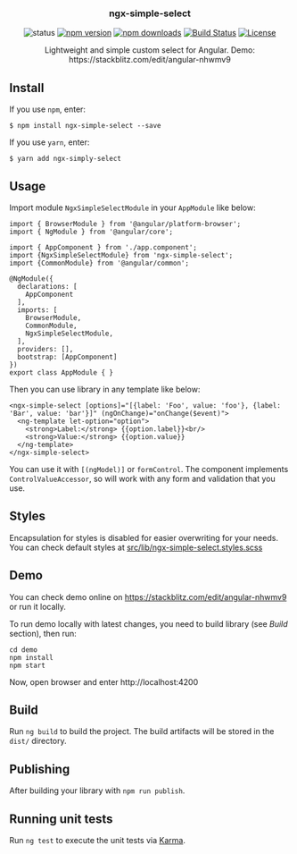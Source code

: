 <h3 align="center">ngx-simple-select</h3>

<p align="center">
    <img src="https://img.shields.io/badge/status-active-success.svg" alt="status" >
    <a href="https://badge.fury.io/js/ngx-simple-select"><img src="https://badge.fury.io/js/ngx-simple-select.svg" alt="npm version" ></a>
    <a href="https://npmjs.org/ngx-simple-select"><img src="https://img.shields.io/npm/dt/ngx-simple-select.svg" alt="npm downloads" ></a>
    <a href="https://travis-ci.org/namerci/ngx-simple-select"><img alt="Build Status" src="https://travis-ci.org/namerci/ngx-simple-select.svg?branch=master"></a>
    <a href="/LICENSE"><img alt="License" src="https://img.shields.io/badge/license-MIT-blue.svg"></a>
</p>

<p align="center">
    Lightweight and simple custom select for Angular. Demo: https://stackblitz.com/edit/angular-nhwmv9
</p>

## Install
If you use `npm`, enter:
```
$ npm install ngx-simple-select --save
```

If you use `yarn`, enter:
```
$ yarn add ngx-simply-select
```

## Usage

Import module `NgxSimpleSelectModule` in your `AppModule` like below:
```
import { BrowserModule } from '@angular/platform-browser';
import { NgModule } from '@angular/core';

import { AppComponent } from './app.component';
import {NgxSimpleSelectModule} from 'ngx-simple-select';
import {CommonModule} from '@angular/common';

@NgModule({
  declarations: [
    AppComponent
  ],
  imports: [
    BrowserModule,
    CommonModule,
    NgxSimpleSelectModule,
  ],
  providers: [],
  bootstrap: [AppComponent]
})
export class AppModule { }
```

Then you can use library in any template like below:
```
<ngx-simple-select [options]="[{label: 'Foo', value: 'foo'}, {label: 'Bar', value: 'bar'}]" (ngOnChange)="onChange($event)">
  <ng-template let-option="option">
    <strong>Label:</strong> {{option.label}}<br/>
    <strong>Value:</strong> {{option.value}}
  </ng-template>
</ngx-simple-select>
``` 

You can use it with `[(ngModel)]` or `formControl`. The component implements `ControlValueAccessor`, so will work with any form and validation that you use.

## Styles

Encapsulation for styles is disabled for easier overwriting for your needs. You can check default styles at
[src/lib/ngx-simple-select.styles.scss](https://github.com/namerci/ngx-simple-select/blob/master/src/lib/ngx-simple-select.styles.scss)

## Demo

You can check demo online on https://stackblitz.com/edit/angular-nhwmv9 or run it locally.

To run demo locally with latest changes, you need to build library (see *Build* section), then run:
```
cd demo
npm install
npm start
```

Now, open browser and enter http://localhost:4200

## Build

Run `ng build` to build the project. The build artifacts will be stored in the `dist/` directory.

## Publishing

After building your library with `npm run publish`.

## Running unit tests

Run `ng test` to execute the unit tests via [Karma](https://karma-runner.github.io).


